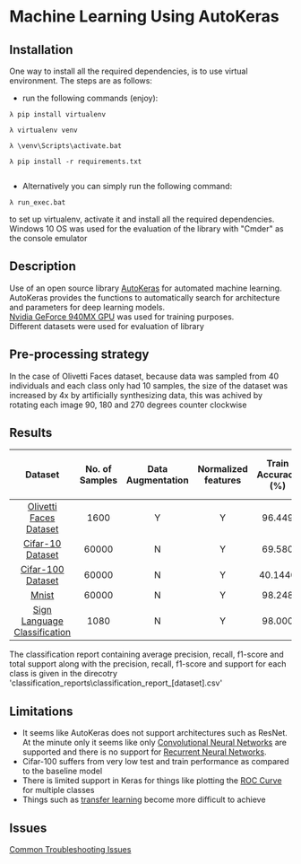 # Machine Learning Using AutoKeras

## Installation

One way to install all the required dependencies, is to use virtual environment. The steps are as follows: <br>
* run the following commands (enjoy):

<pre><code>&#955; pip install virtualenv <br />
&#955; virtualenv venv<br />
&#955; \venv\Scripts\activate.bat <br />
&#955; pip install -r requirements.txt<br />
</code></pre>

* Alternatively you can simply run the following command:
<pre><code>&#955; run_exec.bat </code></pre>

to set up virtualenv, activate it and install all the required dependencies. <br>
Windows 10 OS was used for the evaluation of the library with "Cmder" as the console emulator <br>

## Description
Use of an open source library [AutoKeras](https://autokeras.com/) for automated machine learning.
AutoKeras provides the functions to automatically search for architecture
and parameters for deep learning models. <br> [Nvidia GeForce 940MX GPU](https://www.geforce.com/hardware/notebook-gpus/geforce-940mx) was used for training purposes. <br>
Different datasets were used for evaluation of library

## Pre-processing strategy
In the case of Olivetti Faces dataset, because data was sampled from 40 individuals and each class only had 10 samples, the size of the dataset was increased by 4x by artificially synthesizing data, this was achived by rotating each image 90, 180 and 270 degrees counter clockwise <br>

## Results

| Dataset | No. of Samples | Data Augmentation | Normalized features | Train Accuracy (%) | Test Accuracy (%) | Average Precision (%) | Average Recall (%) | Average F1 Score (%) | Total Support | Epochs | Time Taken (s) | Batch Size |
| :-: | :-: | :-: | :-: | :-: | :-: | :-:| :-: | :-: | :-: | :-: | :-: | :-: |
| [Olivetti Faces Dataset](http://scikit-learn.org/stable/datasets/olivetti_faces.html) | 1600 | Y | Y | 96.449 | 97.500 | 97 | 98 | 97 | 320 | 53 | 110.767 | 128 |
| [Cifar-10 Dataset](https://en.wikipedia.org/wiki/CIFAR-10) | 60000 | N | Y | 69.580 | 68.870 | 68 | 69 | 68 | 10000 | 66 | 1876.29 | 128 |
| [Cifar-100 Dataset](https://www.cs.toronto.edu/~kriz/cifar.html) | 60000 | N | Y | 40.1440 | 39.66 | 39 | 41 | 40 | 10000 | 54 | 1370.663991 | 128
| [Mnist](https://en.wikipedia.org/wiki/MNIST_database) | 60000 | N | Y | 98.248 | 98.180 | 98 | 98 | 98 | 10000 | 41 | 98.350 | 128 |
| [Sign Language Classification](https://github.com/aa18514/machine_learning/tree/master/sign%20language%20classification) | 1080 | N | Y | 98.000 | 95.000 |  95 | 95 | 95 | 120 | 69 | 132.53 | 128 |
The classification report containing average precision, recall, f1-score and total support along with the precision, recall, f1-score and support for each class is given in the direcotry 'classification_reports\\classification_report_[dataset].csv' <br>

## Limitations
* It seems like AutoKeras does not support architectures such as ResNet. At the minute only it seems like only [Convolutional Neural Networks](https://en.wikipedia.org/wiki/Convolutional_neural_network) are supported and there is no support for [Recurrent Neural Networks](https://en.wikipedia.org/wiki/Recurrent_neural_network).
* Cifar-100 suffers from very low test and train performance as compared to the baseline model
* There is limited support in Keras for things like plotting the [ROC Curve](https://en.wikipedia.org/wiki/Receiver_operating_characteristic) for multiple classes
* Things such as [transfer learning](https://en.wikipedia.org/wiki/Transfer_learning) become more difficult to achieve

## Issues
[Common Troubleshooting Issues](docs/troubleshooting_issues.md)
